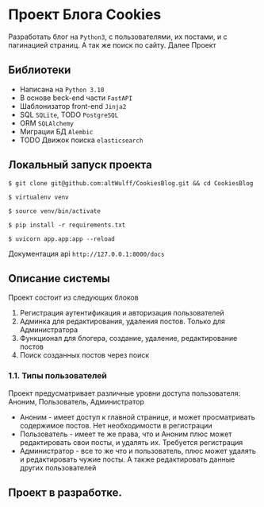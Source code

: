 # Проект Блога Cookies
Разработать блог на `Python3`, с пользователями, их постами, и с пагинацией страниц. А так же поиск по сайту. Далее Проект

## Библиотеки
- Написана на `Python 3.10`
- В основе beck-end части `FastAPI`
- Шаблонизатор front-end `Jinja2`
- SQL `SQLite`, TODO `PostgreSQL`
- ORM `SQLAlchemy`
- Миграции БД `Alembic`
- TODO Движок поиска `elasticsearch`

## Локальный запуск проекта
`$ git clone git@github.com:altWulff/CookiesBlog.git && cd CookiesBlog`

`$ virtualenv venv`

`$ source venv/bin/activate`

`$ pip install -r requirements.txt`

`$ uvicorn app.app:app --reload`

Документация api `http://127.0.0.1:8000/docs`

## Описание системы
Проект состоит из следующих блоков

1. Регистрация аутентификация и авторизация пользователей
2. Админка для редактирования, удаления постов. Только для Администратора
3. Функционал для блогера, создание, удаление, редактирование постов
4. Поиск созданных постов через поиск 

### 1.1. Типы пользователей
Проект предусматривает различные уровни доступа пользователя: Аноним, Пользователь, Администратор
- Аноним - имеет доступ к главной странице, и может просматривать содержимое постов. Нет необходимости в регистрации
- Пользователь - имеет те же права, что и Аноним плюс может редактировать свои посты, и удалять их. Требуется регистрация
- Администратор - все то же что и пользователь, плюс может удалять и редактировать чужие посты. А также редактировать данные других пользователей

## Проект в разработке.


